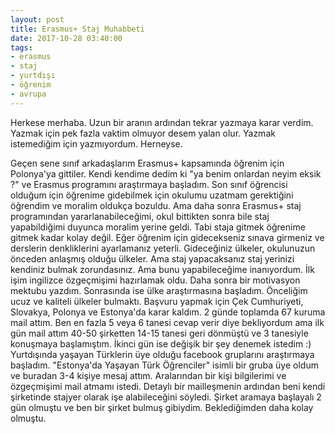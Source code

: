 ```yaml
---
layout: post
title: Erasmus+ Staj Muhabbeti
date: 2017-10-28 03:40:00
tags:
- erasmus
- staj
- yurtdışı
- öğrenim
- avrupa
---
```


 Herkese merhaba. Uzun bir aranın ardından tekrar yazmaya karar verdim. Yazmak için pek fazla vaktim olmuyor desem yalan olur. Yazmak istemediğim için yazmıyordum. Herneyse.
 
 Geçen sene sınıf arkadaşlarım Erasmus+ kapsamında öğrenim için Polonya'ya gittiler. Kendi kendime dedim ki "ya benim onlardan neyim eksik ?" ve Erasmus programını araştırmaya başladım. Son sınıf öğrencisi olduğum için öğrenime gidebilmek için okulumu uzatmam gerektiğini öğrendim ve moralim oldukça bozuldu. Ama daha sonra Erasmus+ staj programından yararlanabileceğimi, okul bittikten sonra bile staj yapabildiğimi duyunca moralim yerine geldi. Tabi staja gitmek öğrenime gitmek kadar kolay değil. Eğer öğrenim için gidecekseniz sınava girmeniz ve derslerin denkliklerini ayarlamanız yeterli. Gideceğiniz ülkeler, okulunuzun önceden anlaşmış olduğu ülkeler. Ama staj yapacaksanız staj yerinizi kendiniz bulmak zorundasınız. Ama bunu yapabileceğime inanıyordum.
İlk işim ingilizce özgeçmişimi hazırlamak oldu. Daha sonra bir motivasyon mektubu yazdım. Sonrasında ise ülke araştırmasına başladım. Önceliğim ucuz ve kaliteli ülkeler bulmaktı. Başvuru yapmak için Çek Cumhuriyeti, Slovakya, Polonya ve Estonya'da karar kaldım. 2 günde toplamda 67 kuruma mail attım. Ben en fazla 5 veya 6 tanesi cevap verir diye bekliyordum ama ilk gün mail attım 40-50 şirketten 14-15 tanesi geri dönmüştü ve 3 tanesiyle konuşmaya başlamıştım. İkinci gün ise değişik bir şey denemek istedim :) Yurtdışında yaşayan Türklerin üye olduğu facebook gruplarını araştırmaya başladım. "Estonya'da Yaşayan Türk Öğrenciler" isimli bir gruba üye oldum ve buradan 3-4 kişiye mesaj attım. Aralarından bir kişi bilgilerimi ve özgeçmişimi mail atmamı istedi. Detaylı bir mailleşmenin ardından beni kendi şirketinde stajyer olarak işe alabileceğini söyledi. Şirket aramaya başlayalı 2 gün olmuştu ve ben bir şirket bulmuş gibiydim. Beklediğimden daha kolay olmuştu. 
